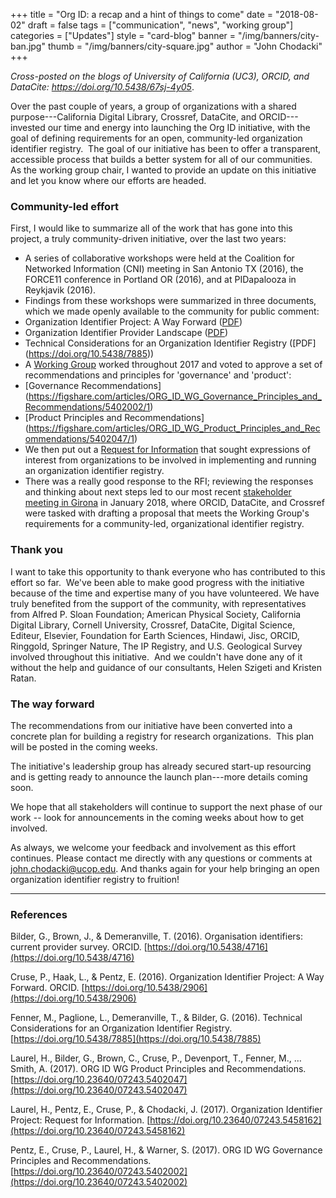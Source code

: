 +++
title = "Org ID: a recap and a hint of things to come"
date = "2018-08-02"
draft = false
tags = ["communication", "news", "working group"]
categories = ["Updates"]
style = "card-blog"
banner = "/img/banners/city-ban.jpg"
thumb = "/img/banners/city-square.jpg"
author = "John Chodacki"
+++

_Cross-posted on the blogs of University of California (UC3), ORCID, and DataCite: https://doi.org/10.5438/67sj-4y05_.

Over the past couple of years, a group of organizations with a shared purpose---California Digital Library, Crossref, DataCite, and ORCID---invested our time and energy into launching the Org ID initiative, with the goal of defining requirements for an open, community-led organization identifier registry.  The goal of our initiative has been to offer a transparent, accessible process that builds a better system for all of our communities. As the working group chair, I wanted to provide an update on this initiative and let you know where our efforts are headed.

### Community-led effort

First, I would like to summarize all of the work that has gone into this project, a truly community-driven initiative, over the last two years:

- A series of collaborative workshops were held at the Coalition for Networked Information
  (CNI) meeting in San Antonio TX (2016), the FORCE11 conference in Portland OR (2016), and at PIDapalooza in Reykjavik (2016).
- Findings from these workshops were summarized in three documents, which we made openly
  available to the community for public comment:
- Organization Identifier Project: A Way Forward ([PDF](https://doi.org/10.5438/2906))
- Organization Identifier Provider Landscape ([PDF](https://doi.org/10.5438/4716))
- Technical Considerations for an Organization Identifier Registry ([PDF]
  (https://doi.org/10.5438/7885))
- A [Working Group](https://orcid.org/content/organization-identifier-working-group) worked
  throughout 2017 and voted to approve a set of recommendations and principles for 'governance' and 'product':
- [Governance Recommendations]    (https://figshare.com/articles/ORG_ID_WG_Governance_Principles_and_Recommendations/5402002/1)
- [Product Principles and Recommendations] (https://figshare.com/articles/ORG_ID_WG_Product_Principles_and_Recommendations/5402047/1)
- We then put out a [Request for Information](https://doi.org/10.23640/07243.5458162.v1)
  that sought expressions of interest from organizations to be involved in implementing and running an organization identifier registry.
- There was a really good response to the RFI; reviewing the responses and thinking about
  next steps led to our most recent [stakeholder meeting in Girona](https://orcid.org/content/2018-org-id-meeting) in January 2018, where ORCID, DataCite, and Crossref were tasked with drafting a proposal that meets the Working Group's requirements for a community-led, organizational identifier registry.

### Thank you

I want to take this opportunity to thank everyone who has contributed to this effort so far.  We've been able to make good progress with the initiative because of the time and expertise many of you have volunteered. We have truly benefited from the support of the community, with representatives from Alfred P. Sloan Foundation; American Physical Society, California Digital Library, Cornell University, Crossref, DataCite, Digital Science, Editeur, Elsevier, Foundation for Earth Sciences, Hindawi, Jisc, ORCID, Ringgold, Springer Nature, The IP Registry, and U.S. Geological Survey involved throughout this initiative.  And we couldn't have done any of it without the help and guidance of our consultants, Helen Szigeti and Kristen Ratan.

### The way forward

The recommendations from our initiative have been converted into a concrete plan for building a registry for research organizations.  This plan will be posted in the coming weeks.

The initiative's leadership group has already secured start-up resourcing and is getting ready to announce the launch plan---more details coming soon.  

We hope that all stakeholders will continue to support the next phase of our work -- look for announcements in the coming weeks about how to get involved.  

As always, we welcome your feedback and involvement as this effort continues. Please contact me directly with any questions or comments at [john.chodacki@ucop.edu](mailto:john.chodacki@ucop.edu). And thanks again for your help bringing an open organization identifier registry to fruition!

---

### References

Bilder, G., Brown, J., & Demeranville, T. (2016). Organisation identifiers: current provider survey. ORCID. [https://doi.org/10.5438/4716](https://doi.org/10.5438/4716)

Cruse, P., Haak, L., & Pentz, E. (2016). Organization Identifier Project: A Way Forward. ORCID. [https://doi.org/10.5438/2906](https://doi.org/10.5438/2906)

Fenner, M., Paglione, L., Demeranville, T., & Bilder, G. (2016). Technical Considerations for an Organization Identifier Registry. [https://doi.org/10.5438/7885](https://doi.org/10.5438/7885)

Laurel, H., Bilder, G., Brown, C., Cruse, P., Devenport, T., Fenner, M., … Smith, A. (2017). ORG ID WG Product Principles and Recommendations. [https://doi.org/10.23640/07243.5402047](https://doi.org/10.23640/07243.5402047)

Laurel, H., Pentz, E., Cruse, P., & Chodacki, J. (2017). Organization Identifier Project: Request for Information. [https://doi.org/10.23640/07243.5458162](https://doi.org/10.23640/07243.5458162)

Pentz, E., Cruse, P., Laurel, H., & Warner, S. (2017). ORG ID WG Governance Principles and Recommendations. [https://doi.org/10.23640/07243.5402002](https://doi.org/10.23640/07243.5402002)
